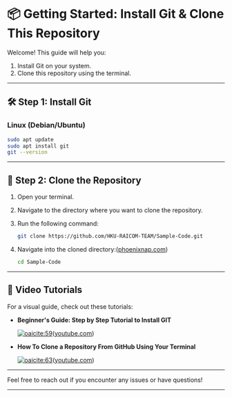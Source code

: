 # 📦 Getting Started: Install Git & Clone This Repository

Welcome! This guide will help you:

1. Install Git on your system.
2. Clone this repository using the terminal.

---

## 🛠️ Step 1: Install Git

### Linux (Debian/Ubuntu)

```bash
sudo apt update
sudo apt install git
git --version
```



---

## 📂 Step 2: Clone the Repository

1. Open your terminal.
2. Navigate to the directory where you want to clone the repository.
3. Run the following command:

   ```bash
   git clone https://github.com/HKU-RAICOM-TEAM/Sample-Code.git
   ```



4. Navigate into the cloned directory:([phoenixnap.com][2])

   ```bash
   cd Sample-Code
   ```



---

## 🎥 Video Tutorials

For a visual guide, check out these tutorials:

* **Beginner's Guide: Step by Step Tutorial to Install GIT**

  [![oaicite:59](https://img.youtube.com/vi/qrD3z9_9DXU/0.jpg)](https://www.youtube.com/watch?v=qrD3z9_9DXU)([youtube.com][3])

* **How To Clone a Repository From GitHub Using Your Terminal**

  [![oaicite:63](https://img.youtube.com/vi/bQrtezWlphU/0.jpg)](https://www.youtube.com/watch?v=bQrtezWlphU)([youtube.com][4])

---

Feel free to reach out if you encounter any issues or have questions!

---

[1]: https://git-scm.com/book/en/v2/Getting-Started-Installing-Git?utm_source=chatgpt.com "1.5 Getting Started - Installing Git"
[2]: https://phoenixnap.com/kb/how-to-install-git-windows?utm_source=chatgpt.com "How to Install Git on Windows - phoenixNAP"
[3]: https://www.youtube.com/watch?v=qrD3z9_9DXU&utm_source=chatgpt.com "Beginner's Guide: Step by Step Tutorial to Install GIT - YouTube"
[4]: https://www.youtube.com/watch?v=bQrtezWlphU&utm_source=chatgpt.com "How To Clone a Repository From GitHub Using Your Terminal"
